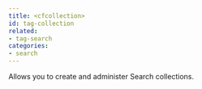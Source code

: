 ```yaml
---
title: <cfcollection>
id: tag-collection
related:
- tag-search
categories:
- search
---
```


Allows you to create and administer Search collections.
